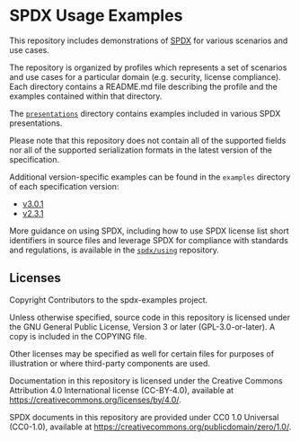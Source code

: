 # SPDX Usage Examples

This repository includes demonstrations of [SPDX](https://spdx.dev) for various
scenarios and use cases.

The repository is organized by profiles which represents a set of scenarios and
use cases for a particular domain (e.g. security, license compliance).
Each directory contains a README.md file describing the profile and the
examples contained within that directory.

The [`presentations`](./presentations/) directory contains examples included in
various SPDX presentations.

Please note that this repository does not contain all of the supported fields
nor all of the supported serialization formats in the latest version of the
specification.

Additional version-specific examples can be found in the `examples` directory
of each specification version:

- [v3.0.1](https://github.com/spdx/spdx-spec/tree/development/v3.0.1/examples)
- [v2.3.1](https://github.com/spdx/spdx-spec/tree/development/v2.3.1/examples)

More guidance on using SPDX, including how to use SPDX license list short
identifiers in source files and leverage SPDX for compliance with standards and
regulations, is available in the [`spdx/using`](https://github.com/spdx/using/)
repository.

## Licenses

Copyright Contributors to the spdx-examples project.

Unless otherwise specified, source code in this repository is licensed under
the GNU General Public License, Version 3 or later (GPL-3.0-or-later).
A copy is included in the COPYING file.

Other licenses may be specified as well for certain files for purposes of
illustration or where third-party components are used.

Documentation in this repository is licensed under the Creative Commons
Attribution 4.0 International license (CC-BY-4.0), available at
<https://creativecommons.org/licenses/by/4.0/>.

SPDX documents in this repository are provided under CC0 1.0 Universal
(CC0-1.0), available at
<https://creativecommons.org/publicdomain/zero/1.0/>.
